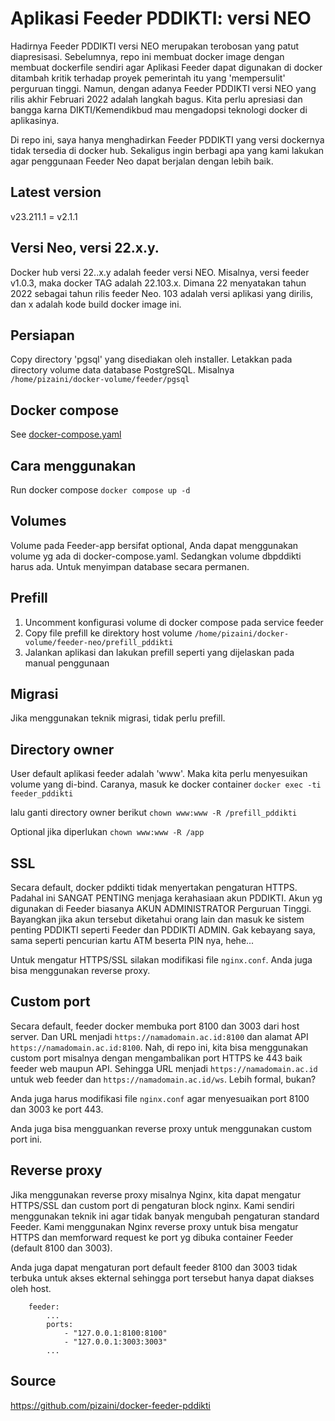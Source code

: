 # Aplikasi Feeder PDDIKTI: versi NEO
Hadirnya Feeder PDDIKTI versi NEO merupakan terobosan yang patut diapresisasi. Sebelumnya, repo ini membuat docker image dengan membuat dockerfile sendiri agar Aplikasi Feeder dapat digunakan di docker ditambah kritik terhadap proyek pemerintah itu yang 'mempersulit' perguruan tinggi. Namun, dengan adanya Feeder PDDIKTI versi NEO yang rilis akhir Februari 2022 adalah langkah bagus. Kita perlu apresiasi dan bangga karna DIKTI/Kemendikbud mau mengadopsi teknologi docker di aplikasinya. 

Di repo ini, saya hanya menghadirkan Feeder PDDIKTI yang versi dockernya tidak tersedia di docker hub. Sekaligus ingin berbagi apa yang kami lakukan agar penggunaan Feeder Neo dapat berjalan dengan lebih baik.

## Latest version
v23.211.1 = v2.1.1

## Versi Neo, versi 22.x.y.
Docker hub versi 22..x.y adalah feeder versi NEO. Misalnya, versi feeder v1.0.3, maka docker TAG adalah 22.103.x.
Dimana 22 menyatakan tahun 2022 sebagai tahun rilis feeder Neo. 103 adalah versi aplikasi yang dirilis, dan x adalah kode build docker image ini. 

## Persiapan
Copy directory 'pgsql' yang disediakan oleh installer. Letakkan pada directory volume data database PostgreSQL. Misalnya `/home/pizaini/docker-volume/feeder/pgsql`

## Docker compose
See [docker-compose.yaml](https://github.com/pizaini/docker-feeder-pddikti/blob/master/docker-compose.yaml)

## Cara menggunakan
Run docker compose
`docker compose up -d`

## Volumes
Volume pada Feeder-app bersifat optional, Anda dapat menggunakan volume yg ada di docker-compose.yaml.
Sedangkan volume dbpddikti harus ada. Untuk menyimpan database secara permanen.

## Prefill
1. Uncomment konfigurasi volume di docker compose pada service feeder
2. Copy file prefill ke direktory host volume `/home/pizaini/docker-volume/feeder-neo/prefill_pddikti`
3. Jalankan aplikasi dan lakukan prefill seperti yang dijelaskan pada manual penggunaan

## Migrasi
Jika menggunakan teknik migrasi, tidak perlu prefill.

## Directory owner
User default aplikasi feeder adalah 'www'. Maka kita perlu menyesuikan volume yang di-bind. Caranya, masuk ke docker container
`docker exec -ti feeder_pddikti`

lalu ganti directory owner berikut
`chown www:www -R /prefill_pddikti`

Optional jika diperlukan
`chown www:www -R /app`

## SSL
Secara default, docker pddikti tidak menyertakan pengaturan HTTPS. Padahal ini SANGAT PENTING menjaga kerahasiaan akun PDDIKTI. Akun yg digunakan di Feeder biasanya AKUN ADMINISTRATOR Perguruan Tinggi. Bayangkan jika akun tersebut diketahui orang lain dan masuk ke sistem penting PDDIKTI seperti Feeder dan PDDIKTI ADMIN. Gak kebayang saya, sama seperti pencurian kartu ATM beserta PIN nya, hehe...

Untuk mengatur HTTPS/SSL silakan modifikasi file `nginx.conf`. Anda juga bisa menggunakan reverse proxy.

## Custom port
Secara default, feeder docker membuka port 8100 dan 3003 dari host server. Dan URL menjadi `https://namadomain.ac.id:8100` dan alamat API `https://namadomain.ac.id:8100`. Nah, di repo ini, kita bisa menggunakan custom port misalnya dengan mengambalikan port HTTPS ke 443 baik feeder web maupun API. Sehingga URL menjadi `https://namadomain.ac.id` untuk web feeder dan `https://namadomain.ac.id/ws`. Lebih formal, bukan?

Anda juga harus modifikasi file `nginx.conf` agar menyesuaikan port 8100 dan 3003 ke port 443. 

Anda juga bisa mengguankan reverse proxy untuk menggunakan custom port ini.

## Reverse proxy
Jika menggunakan reverse proxy misalnya Nginx, kita dapat mengatur HTTPS/SSL dan custom port di pengaturan block nginx. Kami sendiri menggunakan teknik ini agar tidak banyak mengubah pengaturan standard Feeder. Kami menggunakan Nginx reverse proxy untuk bisa mengatur HTTPS dan memforward request ke port yg dibuka container Feeder (default 8100 dan 3003).

Anda juga dapat mengaturan port default feeder 8100 dan 3003 tidak terbuka untuk akses ekternal sehingga port tersebut hanya dapat diakses oleh host.
````
    feeder:
        ...
        ports:
            - "127.0.0.1:8100:8100"
            - "127.0.0.1:3003:3003"
        ...
  ````

## Source
https://github.com/pizaini/docker-feeder-pddikti
